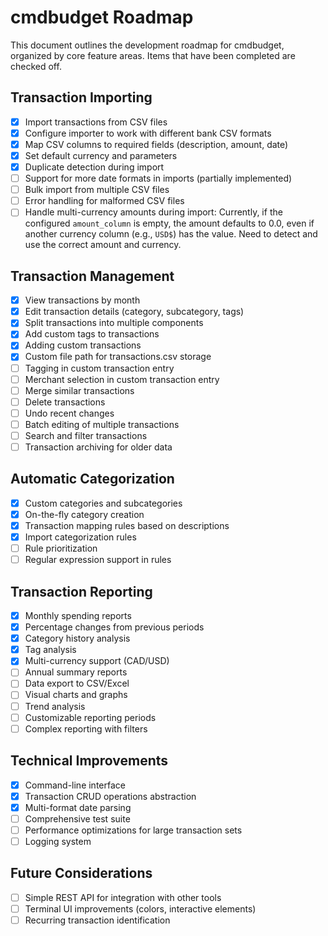 # cmdbudget Roadmap

This document outlines the development roadmap for cmdbudget, organized by core feature areas. Items that have been completed are checked off.

## Transaction Importing

- [x] Import transactions from CSV files
- [x] Configure importer to work with different bank CSV formats
- [x] Map CSV columns to required fields (description, amount, date)
- [x] Set default currency and parameters
- [x] Duplicate detection during import
- [ ] Support for more date formats in imports (partially implemented)
- [ ] Bulk import from multiple CSV files
- [ ] Error handling for malformed CSV files
- [ ] Handle multi-currency amounts during import: Currently, if the configured `amount_column` is empty, the amount defaults to 0.0, even if another currency column (e.g., `USD$`) has the value. Need to detect and use the correct amount and currency.

## Transaction Management

- [x] View transactions by month
- [x] Edit transaction details (category, subcategory, tags)
- [x] Split transactions into multiple components
- [x] Add custom tags to transactions
- [x] Adding custom transactions
- [x] Custom file path for transactions.csv storage
- [ ] Tagging in custom transaction entry
- [ ] Merchant selection in custom transaction entry
- [ ] Merge similar transactions
- [ ] Delete transactions
- [ ] Undo recent changes
- [ ] Batch editing of multiple transactions
- [ ] Search and filter transactions
- [ ] Transaction archiving for older data

## Automatic Categorization

- [x] Custom categories and subcategories
- [x] On-the-fly category creation
- [x] Transaction mapping rules based on descriptions
- [x] Import categorization rules
- [ ] Rule prioritization
- [ ] Regular expression support in rules

## Transaction Reporting

- [x] Monthly spending reports
- [x] Percentage changes from previous periods
- [x] Category history analysis
- [x] Tag analysis
- [x] Multi-currency support (CAD/USD)
- [ ] Annual summary reports
- [ ] Data export to CSV/Excel
- [ ] Visual charts and graphs
- [ ] Trend analysis
- [ ] Customizable reporting periods
- [ ] Complex reporting with filters

## Technical Improvements

- [x] Command-line interface
- [x] Transaction CRUD operations abstraction
- [x] Multi-format date parsing
- [ ] Comprehensive test suite
- [ ] Performance optimizations for large transaction sets
- [ ] Logging system

## Future Considerations

- [ ] Simple REST API for integration with other tools
- [ ] Terminal UI improvements (colors, interactive elements)
- [ ] Recurring transaction identification
